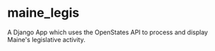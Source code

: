 maine_legis
===========

A Django App which uses the OpenStates API to process and display Maine's legislative activity.
